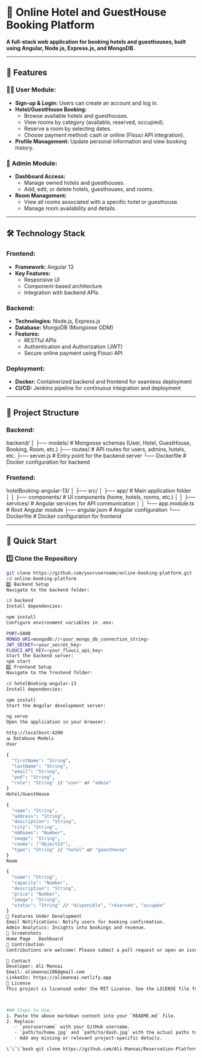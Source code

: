 # 🏨 Online Hotel and GuestHouse Booking Platform

**A full-stack web application for booking hotels and guesthouses, built using Angular, Node.js, Express.js, and MongoDB.**

---

## 🚀 Features

### 🧑‍💻 User Module:
- **Sign-up & Login:** Users can create an account and log in.
- **Hotel/GuestHouse Booking:** 
  - Browse available hotels and guesthouses.
  - View rooms by category (available, reserved, occupied).
  - Reserve a room by selecting dates.
  - Choose payment method: cash or online (Flouci API integration).
- **Profile Management:** Update personal information and view booking history.

### 🔑 Admin Module:
- **Dashboard Access:** 
  - Manage owned hotels and guesthouses.
  - Add, edit, or delete hotels, guesthouses, and rooms.
- **Room Management:**
  - View all rooms associated with a specific hotel or guesthouse.
  - Manage room availability and details.

---

## 🛠️ Technology Stack

### **Frontend:**
- **Framework:** Angular 13
- **Key Features:**
  - Responsive UI
  - Component-based architecture
  - Integration with backend APIs

### **Backend:**
- **Technologies:** Node.js, Express.js
- **Database:** MongoDB (Mongoose ODM)
- **Features:**
  - RESTful APIs
  - Authentication and Authorization (JWT)
  - Secure online payment using Flouci API

### **Deployment:**
- **Docker:** Containerized backend and frontend for seamless deployment
- **CI/CD:** Jenkins pipeline for continuous integration and deployment

---

## 📂 Project Structure

### **Backend:**
backend/ │ ├── models/ # Mongoose schemas (User, Hotel, GuestHouse, Booking, Room, etc.) ├── routes/ # API routes for users, admins, hotels, etc. ├── server.js # Entry point for the backend server └── Dockerfile # Docker configuration for backend

### **Frontend:**
hotelBooking-angular-13/ │ ├── src/ │ ├── app/ # Main application folder │ │ ├── components/ # UI components (home, hotels, rooms, etc.) │ │ ├── services/ # Angular services for API communication │ │ └── app.module.ts # Root Angular module ├── angular.json # Angular configuration └── Dockerfile # Docker configuration for frontend


---

## 🚀 Quick Start

### 1️⃣ Clone the Repository
```bash
git clone https://github.com/yourusername/online-booking-platform.git
cd online-booking-platform 
2️⃣ Backend Setup
Navigate to the backend folder:

cd backend
Install dependencies:

npm install
Configure environment variables in .env:

PORT=5000
MONGO_URI=mongodb://<your_mongo_db_connection_string>
JWT_SECRET=<your_secret_key>
FLOUCI_API_KEY=<your_flouci_api_key>
Start the backend server:
npm start
3️⃣ Frontend Setup
Navigate to the frontend folder:

cd hotelBooking-angular-13
Install dependencies:

npm install
Start the Angular development server:

ng serve
Open the application in your browser:

http://localhost:4200
📊 Database Models
User

{
  "firstName": "String",
  "lastName": "String",
  "email": "String",
  "pwd": "String",
  "role": "String" // "user" or "admin"
}
Hotel/GuestHouse

{
  "name": "String",
  "address": "String",
  "description": "String",
  "city": "String",
  "nbRooms": "Number",
  "image": "String",
  "rooms": ["ObjectId"],
  "type": "String" // "hotel" or "guesthouse"
}
Room

{
  "name": "String",
  "capacity": "Number",
  "description": "String",
  "price": "Number",
  "image": "String",
  "status": "String" // "disponible", "réservée", "occupée"
}
🌟 Features Under Development
Email Notifications: Notify users for booking confirmation.
Admin Analytics: Insights into bookings and revenue.
📸 Screenshots
Home Page	Dashboard
🤝 Contribution
Contributions are welcome! Please submit a pull request or open an issue for suggestions.

📧 Contact
Developer: Ali Mannai
Email: alimannai106@gmail.com
LinkedIn: https://alimannai.netlify.app
📝 License
This project is licensed under the MIT License. See the LICENSE file for details.



### Steps to Use:
1. Paste the above markdown content into your `README.md` file.
2. Replace:
   - `yourusername` with your GitHub username.
   - `path/to/home.jpg` and `path/to/dash.jpg` with the actual paths to your project screenshots (if any).
   - Add any missing or relevant project-specific details.

\`\`\`bash git clone https://github.com/Ali-Mannai/Reservation-Platform.git cd online-booking-platform

